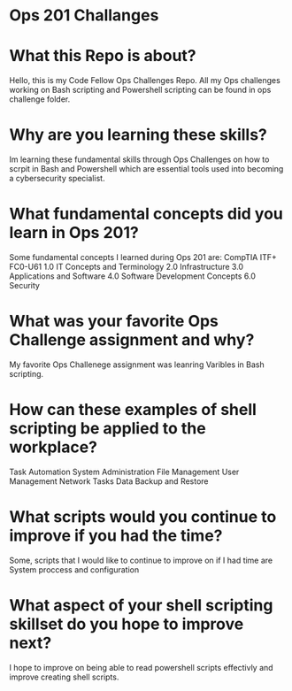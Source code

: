 # Ops 201 Challanges
# What this Repo is about?
Hello, this is my Code Fellow Ops Challenges Repo. All my Ops challenges working on Bash scripting and Powershell scripting can be found in  ops challenge folder.

# Why are you learning these skills?
Im learning these fundamental skills through Ops Challenges on how to scrpit in Bash and Powershell which are essential tools used into becoming a cybersecurity specialist.

# What fundamental concepts did you learn in Ops 201?
Some fundamental concepts I learned during Ops 201 are:
CompTIA ITF+ FC0-U61
1.0 IT Concepts and Terminology
2.0 Infrastructure
3.0 Applications and Software
4.0 Software Development Concepts
6.0 Security

# What was your favorite Ops Challenge assignment and why?
My favorite Ops Challenege assignment was leanring Varibles in Bash scripting.

# How can these examples of shell scripting be applied to the workplace?
Task Automation
System Administration
File Management
User Management
Network Tasks
Data Backup and Restore

# What scripts would you continue to improve if you had the time?
Some, scripts that I would like to continue to improve on if I had time are System proccess and configuration 

# What aspect of your shell scripting skillset do you hope to improve next?
I hope to improve on being able to read powershell scripts effectivly and improve creating shell scripts.